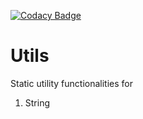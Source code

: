[![Codacy Badge](https://api.codacy.com/project/badge/Grade/4cf866fd827747d9b64a6300226ff51f)](https://www.codacy.com/app/haneesa/Utils?utm_source=github.com&amp;utm_medium=referral&amp;utm_content=haneesa/Utils&amp;utm_campaign=Badge_Grade)

# Utils
Static utility functionalities for 
1. String
